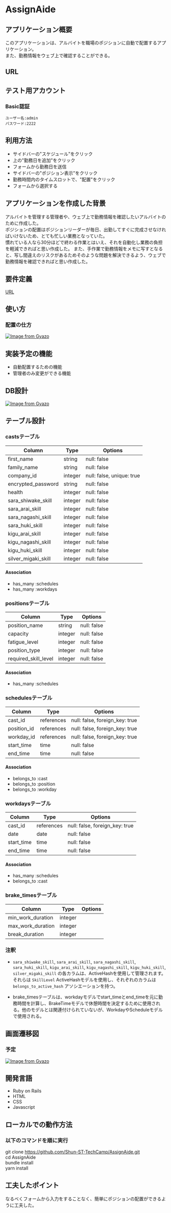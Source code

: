 # AssignAide

## アプリケーション概要
  このアプリケーションは、アルバイトを職場のポジションに自動で配置するアプリケーション。  
  また、勤務情報をウェブ上で確認することができる。

## URL

## テスト用アカウント
  ### Basic認証
    ユーザー名:admin
    パスワード:2222

## 利用方法
  - サイドバーの"スケジュール"をクリック  
  - 上の"勤務日を追加"をクリック  
  - フォームから勤務日を送信  
  - サイドバーの"ポジション表示"をクリック  
  - 勤務時間内のタイムスロットで、"配置"をクリック  
  - フォームから選択する 

## アプリケーションを作成した背景
  アルバイトを管理する管理者や、ウェブ上で勤務情報を確認したいアルバイトのために作成した。  
  ポジションの配置はポジションリーダーが毎日、出勤してすぐに完成させなければいけないため、とても忙しい業務となっていた。  
  慣れている人なら30分ほどで終わる作業とはいえ、それを自動化し業務の負担を軽減できればと思い作成した。
  また、手作業で勤務情報をメモに写すとなると、写し間違えのリスクがあるためそのような問題を解決できるよう、ウェブで勤務情報を確認できればと思い作成した。
## 要件定義
  [URL](https://docs.google.com/spreadsheets/d/1p4524lgo3DOmaOV5uoeIyPOwIxf1t_2wQPLWNMCYfyE/edit#gid=982722306) 

## 使い方
### 配置の仕方
  [![Image from Gyazo](https://i.gyazo.com/e52475912292b78a6d4a7dfa5bfa4b1c.gif)](https://gyazo.com/e52475912292b78a6d4a7dfa5bfa4b1c)

## 実装予定の機能
  - 自動配置するための機能  
  - 管理者のみ変更ができる機能  
## DB設計
[![Image from Gyazo](https://i.gyazo.com/2b18f3de50a9ab80d2d6e0e011066b84.png)](https://gyazo.com/2b18f3de50a9ab80d2d6e0e011066b84)

## テーブル設計
### castsテーブル

| Column              | Type   | Options                   |
| ------------------- | ------ | ------------------------- |
| first_name          | string | null: false               |
| family_name         | string | null: false               |
| company_id          | integer| null: false, unique: true |
| encrypted_password  | string | null: false               |
| health              | integer| null: false               |
| sara_shiwake_skill  | integer| null: false               |
| sara_arai_skill     | integer| null: false               |
| sara_nagashi_skill  | integer| null: false               |
| sara_huki_skill     | integer| null: false               |
| kigu_arai_skill     | integer| null: false               |
| kigu_nagashi_skill  | integer| null: false               |
| kigu_huki_skill     | integer| null: false               |
| silver_migaki_skill | integer| null: false               |

#### Association
- has_many   :schedules
- has_many   :workdays

### positionsテーブル

| Column               | Type    | Options     |
| -------------------- | ------- | ----------- |
| position_name        | string  | null: false |
| capacity             | integer | null: false |
| fatigue_level        | integer | null: false |
| position_type        | integer | null: false |
| required_skill_level | integer | null: false |

#### Association
- has_many :schedules

### schedulesテーブル

| Column            | Type       | Options                        |
| ----------------- | ---------- | ------------------------------ |
| cast_id           | references | null: false, foreign_key: true |
| position_id       | references | null: false, foreign_key: true |
| workday_id        | references | null: false, foreign_key: true |
| start_time        | time       | null: false                    |
| end_time          | time       | null: false                    |

#### Association
- belongs_to :cast
- belongs_to :position
- belongs_to :workday

### workdaysテーブル

| Column            | Type       | Options                        |
| ----------------- | ---------- | ------------------------------ |
| cast_id           | references | null: false, foreign_key: true |
| date              | date       | null: false                    |
| start_time        | time       | null: false                    |
| end_time          | time       | null: false                    |

#### Association
- has_many :schedules
- belongs_to :cast

### brake_timesテーブル

| Column               | Type    | Options     |
| -------------------- | ------- | ----------- |
| min_work_duration    | integer |             |
| max_work_duration    | integer |             |
| break_duration       | integer |             |



### 注釈

- `sara_shiwake_skill`, `sara_arai_skill`, `sara_nagashi_skill`, `sara_huki_skill`, `kigu_arai_skill`, `kigu_nagashi_skill`, `kigu_huki_skill`, `silver_migaki_skill` の各カラムは、ActiveHashを使用して管理されます。それらは `SkillLevel` ActiveHashモデルを使用し、それぞれのカラムは `belongs_to_active_hash` アソシエーションを持つ。

- brake_timesテーブルは、workdayモデルでstart_timeとend_timeを元に勤務時間を計算し、BrakeTimeモデルで休憩時間を決定するために使用される。他のモデルとは関連付けられていないが、WorkdayやScheduleモデルで使用される。

## 画面遷移図
### 予定
[![Image from Gyazo](https://i.gyazo.com/6615c8b7b2fecc7a17e172d7bd7c1cb3.png)](https://gyazo.com/6615c8b7b2fecc7a17e172d7bd7c1cb3)

## 開発言語
- Ruby on Rails
- HTML
- CSS
- Javascript

## ローカルでの動作方法
### 以下のコマンドを順に実行
git clone https://github.com/Shun-ST-TechCamp/AssignAide.git  
cd AssignAide  
bundle install  
yarn install  

## 工夫したポイント
なるべくフォームから入力をすることなく、簡単にポジションの配置ができるように工夫した。